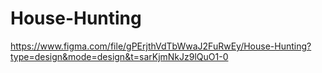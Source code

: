 # House-Hunting

https://www.figma.com/file/gPErjthVdTbWwaJ2FuRwEy/House-Hunting?type=design&mode=design&t=sarKjmNkJz9lQuO1-0
